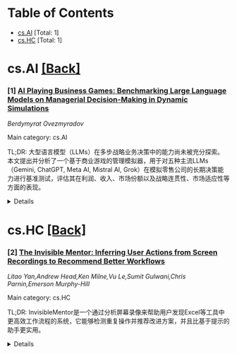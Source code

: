 <div id=toc></div>

# Table of Contents

- [cs.AI](#cs.AI) [Total: 1]
- [cs.HC](#cs.HC) [Total: 1]


<div id='cs.AI'></div>

# cs.AI [[Back]](#toc)

### [1] [AI Playing Business Games: Benchmarking Large Language Models on Managerial Decision-Making in Dynamic Simulations](https://arxiv.org/abs/2509.26331)
*Berdymyrat Ovezmyradov*

Main category: cs.AI

TL;DR: 大型语言模型（LLMs）在多步战略业务决策中的能力尚未被充分探索。本文提出并分析了一个基于商业游戏的管理模拟器，用于对五种主流LLMs（Gemini, ChatGPT, Meta AI, Mistral AI, Grok）在模拟零售公司的长期决策能力进行基准测试，评估其在利润、收入、市场份额以及战略连贯性、市场适应性等方面的表现。


<details>
  <summary>Details</summary>
Motivation: 大型语言模型（LLMs）在自然语言和模式识别任务中表现出色，但其在多步、战略性商业决策中的能力仍未得到充分探索。现有短期基准测试（如Vending-Bench）可能无法充分反映LLMs在长期时间范围内的表现，并且目前缺乏用于评估长期决策连贯性的替代基准。

Method: 本研究采用一种新颖的商业游戏作为基准，构建了一个可重现、开放获取的管理模拟器，用于LLM的基准测试。研究选取了五种主流LLMs（Gemini, ChatGPT, Meta AI, Mistral AI, 和 Grok），让它们为一家模拟零售公司进行决策。实验环境是一个动态的、逐月的管理模拟，以电子表格模型透明呈现。在每个月的模拟中，LLMs会收到一份包含上一时期完整业务报告的结构化提示，并被要求做出关键的战略决策，包括定价、订单规模、营销预算、招聘、解雇、贷款、培训费用、研发费用、销售预测和收入预测。

Result: 本研究将根据利润、收入和市场份额等定量指标以及其他关键绩效指标（KPIs）来比较LLMs的表现。同时，还将分析LLMs决策的战略连贯性、对市场变化的适应性以及它们做出决策所提供的理由。

Conclusion: 这种方法使得评估超越了简单的性能指标，能够深入评估LLMs在长期决策中的能力。本研究通过提出一个可重现、开放获取的管理模拟器，为LLM基准测试研究做出了贡献。

Abstract: The rapid advancement of LLMs sparked significant interest in their potential
to augment or automate managerial functions. One of the most recent trends in
AI benchmarking is performance of Large Language Models (LLMs) over longer time
horizons. While LLMs excel at tasks involving natural language and pattern
recognition, their capabilities in multi-step, strategic business
decision-making remain largely unexplored. Few studies demonstrated how results
can be different from benchmarks in short-term tasks, as Vending-Bench
revealed. Meanwhile, there is a shortage of alternative benchmarks for
long-term coherence. This research analyses a novel benchmark using a business
game for the decision making in business. The research contributes to the
recent literature on AI by proposing a reproducible, open-access management
simulator to the research community for LLM benchmarking. This novel framework
is used for evaluating the performance of five leading LLMs available in free
online interface: Gemini, ChatGPT, Meta AI, Mistral AI, and Grok. LLM makes
decisions for a simulated retail company. A dynamic, month-by-month management
simulation provides transparently in spreadsheet model as experimental
environment. In each of twelve months, the LLMs are provided with a structured
prompt containing a full business report from the previous period and are
tasked with making key strategic decisions: pricing, order size, marketing
budget, hiring, dismissal, loans, training expense, R&D expense, sales
forecast, income forecast The methodology is designed to compare the LLMs on
quantitative metrics: profit, revenue, and market share, and other KPIs. LLM
decisions are analyzed in their strategic coherence, adaptability to market
changes, and the rationale provided for their decisions. This approach allows
to move beyond simple performance metrics for assessment of the long-term
decision-making.

</details>


<div id='cs.HC'></div>

# cs.HC [[Back]](#toc)

### [2] [The Invisible Mentor: Inferring User Actions from Screen Recordings to Recommend Better Workflows](https://arxiv.org/abs/2509.26557)
*Litao Yan,Andrew Head,Ken Milne,Vu Le,Sumit Gulwani,Chris Parnin,Emerson Murphy-Hill*

Main category: cs.HC

TL;DR: InvisibleMentor是一个通过分析屏幕录像来帮助用户发现Excel等工具中更高效工作流程的系统，它能够检测重复操作并推荐改进方案，并且比基于提示的助手更实用。


<details>
  <summary>Details</summary>
Motivation: 许多用户在Excel等功能丰富的工具中难以发现更高效的工作流程。现有的AI助手需要用户描述目标或问题才能提供帮助，这既费力又不精确。

Method: InvisibleMentor直接操作屏幕录像，采用两阶段管道：一个视觉-语言模型重建动作和上下文，一个语言模型生成结构化、高保真度的建议。

Result: InvisibleMentor准确识别了低效工作流程，参与者认为其建议比基于提示的电子表格助手更具可操作性、更具针对性，并且更有助于学习和改进。

Conclusion: InvisibleMentor提供了一种更有效、更实用的方法，帮助用户在复杂软件中学习并提高工作流程效率。

Abstract: Many users struggle to notice when a more efficient workflow exists in
feature-rich tools like Excel. Existing AI assistants offer help only after
users describe their goals or problems, which can be effortful and imprecise.
We present InvisibleMentor, a system that turns screen recordings of task
completion into vision-grounded reflections on tasks. It detects issues such as
repetitive edits and recommends more efficient alternatives based on observed
behavior. Unlike prior systems that rely on logs, APIs, or user prompts,
InvisibleMentor operates directly on screen recordings. It uses a two-stage
pipeline: a vision-language model reconstructs actions and context, and a
language model generates structured, high-fidelity suggestions. In evaluation,
InvisibleMentor accurately identified inefficient workflows, and participants
found its suggestions more actionable, tailored, and more helpful for learning
and improvement compared to a prompt-based spreadsheet assistant.

</details>
